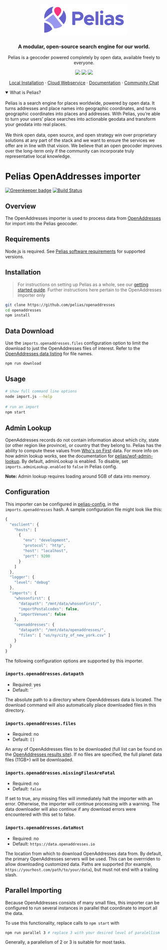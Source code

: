 <p align="center">
  <img height="100" src="https://raw.githubusercontent.com/pelias/design/master/logo/pelias_github/Github_markdown_hero.png">
</p>
<h3 align="center">A modular, open-source search engine for our world.</h3>
<p align="center">Pelias is a geocoder powered completely by open data, available freely to everyone.</p>
<p align="center">
<a href="https://en.wikipedia.org/wiki/MIT_License"><img src="https://img.shields.io/github/license/pelias/api?style=flat&color=orange" /></a>
<a href="https://hub.docker.com/u/pelias"><img src="https://img.shields.io/docker/pulls/pelias/api?style=flat&color=informational" /></a>
<a href="https://gitter.im/pelias/pelias"><img src="https://img.shields.io/gitter/room/pelias/pelias?style=flat&color=yellow" /></a>
</p>
<p align="center">
	<a href="https://github.com/pelias/docker">Local Installation</a> ·
        <a href="https://geocode.earth">Cloud Webservice</a> ·
	<a href="https://github.com/pelias/documentation">Documentation</a> ·
	<a href="https://gitter.im/pelias/pelias">Community Chat</a>
</p>
<details open>
<summary>What is Pelias?</summary>
<br />
Pelias is a search engine for places worldwide, powered by open data. It turns addresses and place names into geographic coordinates, and turns geographic coordinates into places and addresses. With Pelias, you’re able to turn your users’ place searches into actionable geodata and transform your geodata into real places.
<br /><br />
We think open data, open source, and open strategy win over proprietary solutions at any part of the stack and we want to ensure the services we offer are in line with that vision. We believe that an open geocoder improves over the long-term only if the community can incorporate truly representative local knowledge.
</details>

# Pelias OpenAddresses importer

[![Greenkeeper badge](https://badges.greenkeeper.io/pelias/openaddresses.svg)](https://greenkeeper.io/)
[![Build Status](https://travis-ci.org/pelias/openaddresses.svg?branch=master)](https://travis-ci.org/pelias/openaddresses)

## Overview

The OpenAddresses importer is used to process data from [OpenAddresses](http://openaddresses.io/)
for import into the Pelias geocoder.

## Requirements

Node.js is required. See [Pelias software requirements](https://github.com/pelias/documentation/blob/master/requirements.md) for supported versions.

## Installation

> For instructions on setting up Pelias as a whole, see our [getting started guide](https://github.com/pelias/documentation/blob/master/getting_started_install.md). Further instructions here pertain to the OpenAddresses importer only

```bash
git clone https://github.com/pelias/openaddresses
cd openaddresses
npm install
```

## Data Download
Use the `imports.openaddresses.files` configuration option to limit the download to just the OpenAddresses files of interest.
Refer to the [OpenAddresses data listing]( http://results.openaddresses.io/?runs=all#runs) for file names.

```bash
npm run download
```

## Usage
```bash
# show full command line options
node import.js --help

# run an import
npm start
```

## Admin Lookup
OpenAddresses records do not contain information about which city, state (or
other region like province), or country that they belong to. Pelias has the
ability to compute these values from [Who's on First](http://whosonfirst.mapzen.com/) data.
For more info on how admin lookup works, see the documentation for
[pelias/wof-admin-lookup](https://github.com/pelias/wof-admin-lookup). By default,
adminLookup is enabled.  To disable, set `imports.adminLookup.enabled` to `false` in Pelias config.

**Note:** Admin lookup requires loading around 5GB of data into memory.

## Configuration
This importer can be configured in [pelias-config](https://github.com/pelias/config), in the `imports.openaddresses`
hash. A sample configuration file might look like this:

```javascript
{
  "esclient": {
    "hosts": [
      {
        "env": "development",
        "protocol": "http",
        "host": "localhost",
        "port": 9200
      }
    ]
  },
  "logger": {
    "level": "debug"
  },
  "imports": {
    "whosonfirst": {
      "datapath": "/mnt/data/whosonfirst/",
      "importPostalcodes": false,
      "importVenues": false
    },
    "openaddresses": {
      "datapath": "/mnt/data/openaddresses/",
      "files": [ "us/ny/city_of_new_york.csv" ]
    }
  }
}
```

The following configuration options are supported by this importer.

### `imports.openaddresses.datapath`

* Required: yes
* Default: ``

The absolute path to a directory where OpenAddresses data is located. The download command will also automatically place downloaded files in this directory.

### `imports.openaddresses.files`

* Required: no
* Default: `[]`

An array of OpenAddresses files to be downloaded (full list can be found on the
[OpenAddresses results site](http://results.openaddresses.io/?runs=all#runs)).
If no files are specified, the full planet data files (11GB+) will be
downloaded.

### `imports.openaddresses.missingFilesAreFatal`

* Required: no
* Default: `false`

If set to true, any missing files will immediately halt the importer with an
error. Otherwise, the importer will continue processing with a warning. The
data downloader will also continue if any download errors were encountered with this set to false.

### `imports.openaddresses.dataHost`

* Required: no
* Default: `https://data.openaddresses.io`

The location from which to download OpenAddresses data from. By default, the
primary OpenAddresses servers will be used. This can be overrriden to allow
downloading customized data. Paths are supported (for example,
`https://yourhost.com/path/to/your/data`), but must not end with a trailing
slash.

## Parallel Importing

Because OpenAddresses consists of many small files, this importer can be configured to run several instances in parallel that coordinate to import all the data.

To use this functionality, replace calls to `npm start` with

```bash
npm run parallel 3 # replace 3 with your desired level of paralellism
```

Generally, a parallelism of 2 or 3 is suitable for most tasks.

